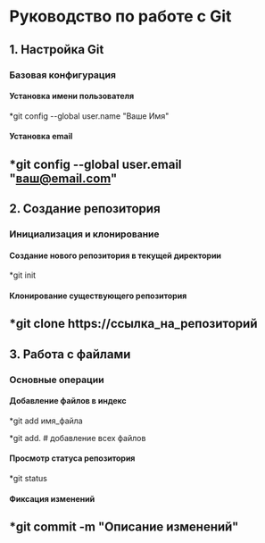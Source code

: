 # Руководство по работе с Git

## 1. Настройка Git
### Базовая конфигурация

#### Установка имени пользователя
*git config --global user.name "Ваше Имя"

#### Установка email
*git config --global user.email "ваш@email.com"
----
## 2. Создание репозитория
### Инициализация и клонирование

#### Создание нового репозитория в текущей директории
*git init

#### Клонирование существующего репозитория
*git clone https://ссылка_на_репозиторий
----
## 3. Работа с файлами
### Основные операции

#### Добавление файлов в индекс

*git add имя_файла

*git add. # добавление всех файлов

#### Просмотр статуса репозитория
*git status

#### Фиксация изменений
*git commit -m "Описание изменений"
----
